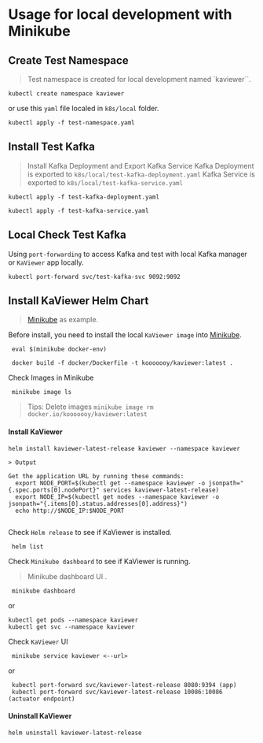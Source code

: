 # Usage for local development with Minikube

## Create Test Namespace

> Test namespace is created for local development named `kaviewer``.

<!--kubectl create namespace kaviewer --dry-run -o yaml  -->

```shell
kubectl create namespace kaviewer
```

or use this `yaml` file localed in `k8s/local` folder.

```shell
kubectl apply -f test-namespace.yaml
```

## Install Test Kafka

> Install Kafka Deployment and Export Kafka Service
> Kafka Deployment is exported to `k8s/local/test-kafka-deployment.yaml`
> Kafka Service is exported to `k8s/local/test-kafka-service.yaml`

```shell
kubectl apply -f test-kafka-deployment.yaml
```

```shell
kubectl apply -f test-kafka-service.yaml
```

## Local Check Test Kafka

Using `port-forwarding` to access Kafka and test with local Kafka manager or `KaViewer` app locally.

```shell
kubectl port-forward svc/test-kafka-svc 9092:9092
```

## Install KaViewer Helm Chart

> [Minikube](https://minikube.sigs.k8s.io/) as example.

Before install, you need to install the local `KaViewer image` into [Minikube](https://minikube.sigs.k8s.io/).

```shell
 eval $(minikube docker-env)
```

```shell
 docker build -f docker/Dockerfile -t kooooooy/kaviewer:latest .  
```

Check Images in Minikube

```shell
 minikube image ls
```

> Tips: Delete images  `minikube image rm docker.io/kooooooy/kaviewer:latest`

#### Install KaViewer

```shell
helm install kaviewer-latest-release kaviewer --namespace kaviewer 
```

```shell
> Output

Get the application URL by running these commands:
  export NODE_PORT=$(kubectl get --namespace kaviewer -o jsonpath="{.spec.ports[0].nodePort}" services kaviewer-latest-release)
  export NODE_IP=$(kubectl get nodes --namespace kaviewer -o jsonpath="{.items[0].status.addresses[0].address}")
  echo http://$NODE_IP:$NODE_PORT


```

Check `Helm release` to see if KaViewer is installed.

```shell
 helm list
```

Check `Minikube dashboard` to see if KaViewer is running.

> Minikube dashboard UI .
```shell
 minikube dashboard
```
or 

```shell
kubectl get pods --namespace kaviewer
kubectl get svc --namespace kaviewer
```

Check `KaViewer` UI

```shell
 minikube service kaviewer <--url>
```

or

```shell
 kubectl port-forward svc/kaviewer-latest-release 8080:9394 (app)
 kubectl port-forward svc/kaviewer-latest-release 10086:10086 (actuator endpoint)
```

#### Uninstall KaViewer

```shell
helm uninstall kaviewer-latest-release
```